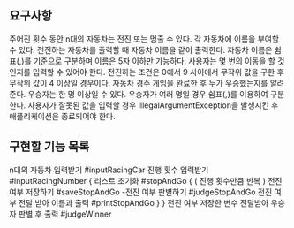 

## 요구사항

주어진 횟수 동안 n대의 자동차는 전진 또는 멈출 수 있다.
각 자동차에 이름을 부여할 수 있다. 전진하는 자동차를 출력할 때 자동차 이름을 같이 출력한다.
자동차 이름은 쉼표(,)를 기준으로 구분하며 이름은 5자 이하만 가능하다.
사용자는 몇 번의 이동을 할 것인지를 입력할 수 있어야 한다.
전진하는 조건은 0에서 9 사이에서 무작위 값을 구한 후 무작위 값이 4 이상일 경우이다.
자동차 경주 게임을 완료한 후 누가 우승했는지를 알려준다. 우승자는 한 명 이상일 수 있다.
우승자가 여러 명일 경우 쉼표(,)를 이용하여 구분한다.
사용자가 잘못된 값을 입력할 경우 IllegalArgumentException을 발생시킨 후 애플리케이션은 종료되어야 한다.

## 구현할 기능 목록

n대의 자동차 입력받기 #inputRacingCar
진행 횟수 입력받기 #inputRacingNumber
{ 리스트 초기화 #stopAndGo
    { ( 진행 횟수만큼 반복 )
        전진 여부 저장하기 #saveStopAndGo
           -전진 여부 판별하기 #judgeStopAndGo
        전진 여부 전달 받아 이름과 출력 #printStopAndGo
    }
}
전진 여부 저장한 변수 전달받아 우승자 판별 후 출력 #judgeWinner
